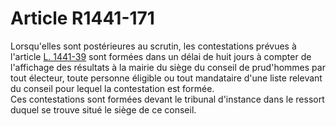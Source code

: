 # Article R1441-171

  
Lorsqu'elles sont postérieures au scrutin, les contestations prévues à l'article [L. 1441-39][1] sont formées dans un délai de huit jours à compter de l'affichage des résultats à la mairie du siège du conseil de prud'hommes par tout électeur, toute personne éligible ou tout mandataire d'une liste relevant du conseil pour lequel la contestation est formée.   
Ces contestations sont formées devant le tribunal d'instance dans le ressort duquel se trouve situé le siège de ce conseil.

 [1]: /affichCodeArticle.do?cidTexte=LEGITEXT000006072050&idArticle=LEGIARTI000006901523&dateTexte=&categorieLien=cid
